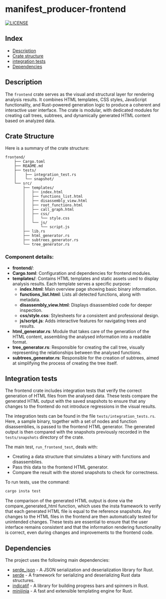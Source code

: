 # manifest_producer-frontend

[![LICENSE][license badge]][license]

## Index

- [Description](#description)
- [Crate structure](#crate-structure)
- [integration tests](#tests)
- [Dependencies](#dependencies)


## Description

The `frontend` crate serves as the visual and structural layer for rendering analysis results. It combines HTML templates, CSS styles, JavaScript functionality, and Rust-powered generation logic to produce a coherent and interactive user interface. The crate is modular, with dedicated modules for creating call trees, subtrees, and dynamically generated HTML content based on analyzed data.

## Crate Structure

Here is a summary of the crate structure:
```
frontend/
    ├── Cargo.toml 
    ├── README.md 
    ├── tests/
    │    ├── integration_test.rs     
    │    └── snapshot/ 
    └── src/
        ├── templates/ 
        │   ├── index.html
        │   ├── functions_list.html
        │   ├── disassembly_view.html
        │   ├── root_functions.html
        │   ├── call_graph.html
        │   ├── css/
        │   │   └── style.css
        │   └── js/
        │       └── script.js
        ├── lib.rs 
        ├── html_generator.rs 
        ├── subtrees_generator.rs 
        └── tree_generator.rs 
```

### Component details:

  - **frontend/**: 
  - **Cargo.toml**: Configuration and dependencies for frontend modules.
  - **templates/**: Contains HTML templates and static assets used to display analysis results. Each template serves a specific purpose:
      - **index.html**: Main overview page showing basic binary information.
      - **functions_list.html**: Lists all detected functions, along with metadata.
      - **disassembly_view.html**: Displays disassembled code for deeper inspection.
      - **css/style.css**: Stylesheets for a consistent and professional design.
      - **js/script.js**: Adds interactive features for navigating trees and results.
  - **html_generator.rs**: Module that takes care of the generation of the HTML content, assembling the analysed information into a readable format.
  - **tree_generator.rs**: Responsible for creating the call tree, visually representing the relationships between the analysed functions.
  - **subtrees_generator.rs**: Responsible for the creation of subtrees, aimed at simplifying the process of creating the tree itself.

## Integration tests

The frontend crate includes integration tests that verify the correct generation of HTML files from the analysed data. These tests compare the generated HTML output with the saved snapshots to ensure that any changes to the frontend do not introduce regressions in the visual results.

The integration tests can be found in the file `tests/integration_tests.rs`. Here, a sample binary, together with a set of nodes and function disassemblies, is passed to the frontend HTML generator. The generated output is then compared with the snapshots previously recorded in the `tests/snapshots` directory of the crate.

The main test, `run_frontend_test`, deals with:
- Creating a data structure that simulates a binary with functions and disassemblies.
- Pass this data to the frontend HTML generator.
- Compare the result with the stored snapshots to check for correctness.

To run tests, use the command:

```bash
cargo insta test
```

The comparison of the generated HTML output is done via the compare_generated_html function, which uses the insta framework to verify that each generated HTML file is equal to the reference snapshots. Any changes to the HTML files in the frontend are then automatically tested for unintended changes.
These tests are essential to ensure that the user interface remains consistent and that the information rendering functionality is correct, even during changes and improvements to the frontend code.

## Dependencies

The project uses the following main dependencies:

- [serde_json](https://crates.io/crates/serde_json) - A JSON serialization and deserialization library for Rust.
- [serde](https://crates.io/crates/serde) - A framework for serializing and deserializing Rust data structures.
- [indicatif](https://crates.io/crates/indicatif) - A library for building progress bars and spinners in Rust.
- [minijinja](https://crates.io/crates/minijinja) - A fast and extensible templating engine for Rust.

<!-- Links -->
[license]: LICENSE-MIT

<!-- Badges -->
[license badge]: https://img.shields.io/badge/license-MIT-blue.svg